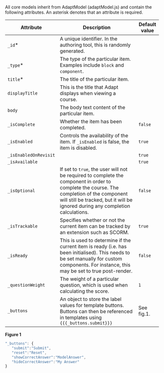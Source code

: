 All core models inherit from AdaptModel (adaptModel.js) and contain the following attributes. An asterisk denotes that an attribute is required.

Attribute | Description | Default value 
--------- | ----------- | -------------
`_id`*   | A unique identifier. In the authoring tool, this is randomly generated.
`_type`* | The type of the particular item. Examples include `block` and `component`.
`title`* | The title of the particular item.
`displayTitle` | This is the title that Adapt displays when viewing a course.
`body` | The body text content of the particular item.
`_isComplete` | Whether the item has been completed. | `false`
`_isEnabled` | Controls the availability of the item. If ``_isEnabled`` is false, the item is disabled. | `true`
`_isEnabledOnRevisit` |  | `true`
`_isAvailable` |  | `true`
`_isOptional` | If set to `true`, the user will not be required to complete the component in order to complete the course. The completion of the component will still be tracked, but it will be ignored during any completion calculations.  | `false`
`_isTrackable` | Specifies whether or not the current item can be tracked by an extension such as SCORM. |  `true`  
`_isReady` | This is used to determine if the current item is ready (i.e. has been initialised). This needs to be set manually for custom components. For instance, this may be set to true post-render. | `false`
`_questionWeight` | The weight of a particular question, which is used when calculating the score. | `1`
`_buttons` | An object to store the label values for template buttons. Buttons can then be referenced in templates using `{{{_buttons.submit}}}` | See fig.1.

**Figure 1**
``` javascript
"_buttons": { 
   "submit":"Submit", 
   "reset":"Reset", 
   "showCorrectAnswer":"ModelAnswer", 
   "hideCorrectAnswer":"My Answer" 
}
```